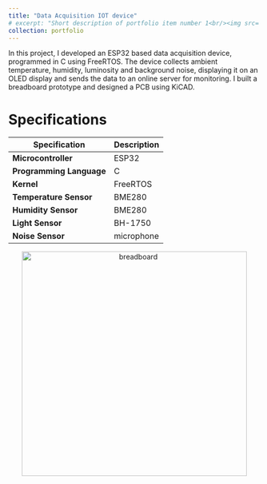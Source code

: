 ```yaml
---
title: "Data Acquisition IOT device"
# excerpt: "Short description of portfolio item number 1<br/><img src='/converter_3dview.png'>"
collection: portfolio
---
```


In this project, I developed an ESP32 based data acquisition device, programmed in C using FreeRTOS. The device collects ambient temperature, humidity, luminosity and background noise, displaying it on an OLED display and sends the data to an online server for monitoring. I built a breadboard prototype and designed a PCB using KiCAD. 

Specifications
======

| **Specification**        | **Description**       |
|--------------------------|-----------------------|
| **Microcontroller**      | ESP32                 |
| **Programming Language** | C                     |
| **Kernel**               | FreeRTOS              |
| **Temperature Sensor**   | BME280                |
| **Humidity Sensor**      | BME280                |
| **Light Sensor**         | BH-1750               |
| **Noise Sensor**         | microphone            |


<p align="center">
    <img src="/images/breadboard.jpg" alt="breadboard" width="450"/>
    <!-- <img src="/images/breakoutboard2.png" alt="breadboard" width="350"/> -->
  </p>




